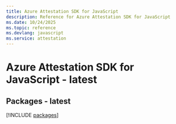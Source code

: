 ```yaml
---
title: Azure Attestation SDK for JavaScript
description: Reference for Azure Attestation SDK for JavaScript
ms.date: 10/24/2025
ms.topic: reference
ms.devlang: javascript
ms.service: attestation
---
```

# Azure Attestation SDK for JavaScript - latest
## Packages - latest
[!INCLUDE [packages](attestation-index.md)]
